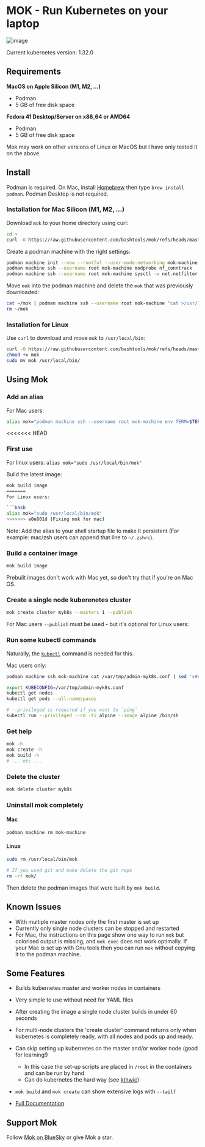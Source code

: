 # MOK - Run Kubernetes on your laptop

![image](https://github.com/user-attachments/assets/0750910e-d6da-4c65-92ea-f7bc64b116cc)


Current kubernetes version: 1.32.0

## Requirements

**MacOS on Apple Silicon (M1, M2, ...)**
* Podman
* 5 GB of free disk space

**Fedora 41 Desktop/Server on x86_64 or AMD64**
* Podman
* 5 GB of free disk space

Mok may work on other versions of Linux or MacOS but I have only tested it on the above.

## Install

Podman is required. On Mac, install [Homebrew](https://brew.sh/) then type `brew install podman`.
Podman Desktop is not required.

### Installation for Mac Silicon (M1, M2, ...)

Download `mok` to your home directory using curl:

```bash
cd ~
curl -O https://raw.githubusercontent.com/bashtools/mok/refs/heads/master/package/mok
```

Create a podman machine with the right settings: 

```bash
podman machine init --now --rootful --user-mode-networking mok-machine
podman machine ssh --username root mok-machine modprobe nf_conntrack
podman machine ssh --username root mok-machine sysctl -w net.netfilter.nf_conntrack_max=163840
```

Move `mok` into the podman machine and delete the `mok` that was previously downloaded:

```bash
cat ~/mok | podman machine ssh --username root mok-machine "cat >/usr/local/bin/mok; chmod +x /usr/local/bin/mok"
rm ~/mok
```

### Installation for Linux

Use `curl` to download and move `mok` to `/usr/local/bin`:

```bash
curl -O https://raw.githubusercontent.com/bashtools/mok/refs/heads/master/package/mok
chmod +x mok
sudo mv mok /usr/local/bin/
```

## Using Mok

### Add an alias

For Mac users:

```bash
alias mok="podman machine ssh --username root mok-machine env TERM=$TERM mok"
```

<<<<<<< HEAD
### First use

For linux users: `alias mok="sudo /usr/local/bin/mok"`

Build the latest image:

```bash
mok build image
=======
For Linux users:

```bash
alias mok="sudo /usr/local/bin/mok"
>>>>>>> a0e801d (Fixing mok for mac)
```

Note: Add the alias to your shell startup file to make it persistent
(For example: mac/zsh users can append that line to `~/.zshrc`).

### Build a container image

```bash
mok build image
```

Prebuilt images don't work with Mac yet, so don't try that if you're on Mac OS.

### Create a single node kuberenetes cluster

```bash
mok create cluster myk8s --masters 1 --publish
```

For Mac users `--publish` must be used - but it's optional for Linux users:

### Run some kubectl commands

Naturally, the [`kubectl`](https://kubernetes.io/docs/tasks/tools/) command is needed for this.

Mac users only:
```bash
podman machine ssh mok-machine cat /var/tmp/admin-myk8s.conf | sed 's#server:.*#server: https://127.0.0.1:6443#' >/var/tmp/admin-myk8s.conf
```

```bash
export KUBECONFIG=/var/tmp/admin-myk8s.conf
kubectl get nodes
kubectl get pods --all-namespaces
```

```bash
# --privileged is required if you want to `ping`
kubectl run --privileged --rm -ti alpine --image alpine /bin/sh
```

### Get help

```bash
mok -h
mok create -h
mok build -h
# ... etc ...
```

### Delete the cluster

```bash
mok delete cluster myk8s
```

### Uninstall mok completely

#### Mac

```bash
podman machine rm mok-machine
```

#### Linux

```bash
sudo rm /usr/local/bin/mok

# If you used git and make delete the git repo
rm -rf mok/
```

Then delete the podman images that were built by `mok build`.

## Known Issues

* With multiple master nodes only the first master is set up
* Currently only single node clusters can be stopped and restarted
* For Mac, the instructions on this page show one way to run `mok` but colorised
  output is missing, and `mok exec` does not work optimally. If your Mac is set
  up with Gnu tools then you can run `mok` without copying it to the podman
  machine.

## Some Features

* Builds kubernetes master and worker nodes in containers
* Very simple to use without need for YAML files
* After creating the image a single node cluster builds in under 60 seconds
* For multi-node clusters the 'create cluster' command returns only when kubernetes is completely ready, with all nodes and pods up and ready.
* Can skip setting up kubernetes on the master and/or worker node (good for learning!)
  * In this case the set-up scripts are placed in `/root` in the containers and can be run by hand
  * Can do kubernetes the hard way (see [kthwic](https://github.com/my-own-kind/kubernetes-the-hard-way-in-containers))
* `mok build` and `mok create` can show extensive logs with `--tailf`

* [Full Documentation](https://github.com/bashtools/mokctl-docs/tree/master/docs)

## Support Mok

Follow [Mok on BlueSky](https://bsky.app/profile/github-mok.bsky.social) or give Mok a star.
